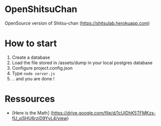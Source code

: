 # OpenShitsuChan
OpenSource version of Shitsu-chan (https://shitsulab.herokuapp.com)

# How to start
1. Create a database
2. Load the file stored in /assets/dump in your local postgres database
3. Configure project.config.json
4. Type `node server.js`
5. .. and you are done !

# Ressources
* [Here is the Math] (https://drive.google.com/file/d/1cUjDhK5TFMKzs-fU_xjSHU6rziD9YvL4/view)
